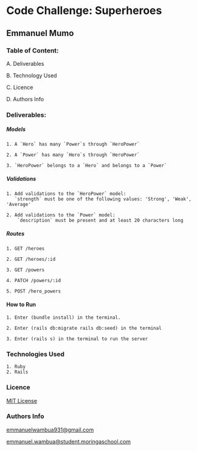 # Code Challenge: Superheroes

## Emmanuel Mumo


### Table of Content:

A. Deliverables

B. Technology Used

C. Licence

D. Authors Info


### Deliverables:

##### Models

    1. A `Hero` has many `Power`s through `HeroPower`

    2. A `Power` has many `Hero`s through `HeroPower`

    3. `HeroPower` belongs to a `Hero` and belongs to a `Power`

##### Validations

    1. Add validations to the `HeroPower` model:
       `strength` must be one of the following values: 'Strong', 'Weak', 'Average'

    2. Add validations to the `Power` model:
        `description` must be present and at least 20 characters long

##### Routes
    1. GET /heroes

    2. GET /heroes/:id

    3. GET /powers

    4. PATCH /powers/:id

    5. POST /hero_powers

#### How to Run
    1. Enter (bundle install) in the terminal.

    2. Enter (rails db:migrate rails db:seed) in the terminal

    3. Enter (rails s) in the terminal to run the server

### Technologies Used
    1. Ruby
    2. Rails



### Licence

[MIT License](https://github.com/ewambua/Week-Two-Code-Challenge-Superheroes/blob/main/LICENSE)


### Authors Info
emmanuelwambua931@gmail.com

emmanuel.wambua@student.moringaschool.com
